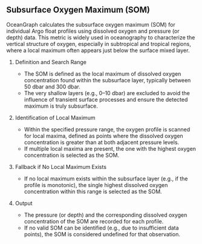 ## Subsurface Oxygen Maximum (SOM)

OceanGraph calculates the subsurface oxygen maximum (SOM) for individual Argo float profiles using dissolved oxygen and pressure (or depth) data. This metric is widely used in oceanography to characterize the vertical structure of oxygen, especially in subtropical and tropical regions, where a local maximum often appears just below the surface mixed layer.

1. Definition and Search Range

    - The SOM is defined as the local maximum of dissolved oxygen concentration found within the subsurface layer, typically between 50 dbar and 300 dbar.
    - The very shallow layers (e.g., 0–10 dbar) are excluded to avoid the influence of transient surface processes and ensure the detected maximum is truly subsurface.

2. Identification of Local Maximum

    - Within the specified pressure range, the oxygen profile is scanned for local maxima, defined as points where the dissolved oxygen concentration is greater than at both adjacent pressure levels.
    - If multiple local maxima are present, the one with the highest oxygen concentration is selected as the SOM.

3. Fallback if No Local Maximum Exists

   - If no local maximum exists within the subsurface layer (e.g., if the profile is monotonic), the single highest dissolved oxygen concentration within this range is selected as the SOM.

4. Output

   - The pressure (or depth) and the corresponding dissolved oxygen concentration of the SOM are recorded for each profile.
   - If no valid SOM can be identified (e.g., due to insufficient data points), the SOM is considered undefined for that observation.
